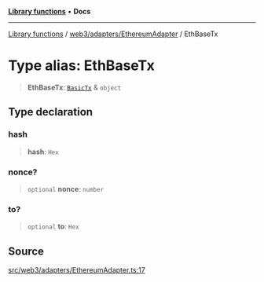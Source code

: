 [**Library functions**](../../../../README.md) • **Docs**

***

[Library functions](../../../../modules.md) / [web3/adapters/EthereumAdapter](../README.md) / EthBaseTx

# Type alias: EthBaseTx

> **EthBaseTx**: [`BasicTx`](../../types/type-aliases/BasicTx.md) & `object`

## Type declaration

### hash

> **hash**: `Hex`

### nonce?

> `optional` **nonce**: `number`

### to?

> `optional` **to**: `Hex`

## Source

[src/web3/adapters/EthereumAdapter.ts:17](https://github.com/bgd-labs/fe-shared/blob/bcb81f075c57b42adfeb5f3e6c387d13f532f431/src/web3/adapters/EthereumAdapter.ts#L17)
